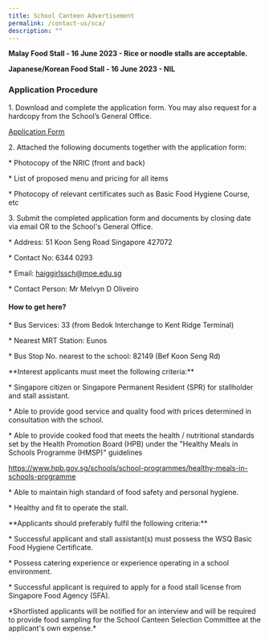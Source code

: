 ```yaml
---
title: School Canteen Advertisement
permalink: /contact-us/sca/
description: ""
---
```

**Malay Food Stall - 16 June 2023 - Rice or noodle stalls are acceptable.**

**Japanese/Korean Food Stall - 16 June 2023 - NIL**


### **Application Procedure**

1\. Download and complete the application form. You may also request for a hardcopy from the School’s General Office.

[Application Form](/files/2023%20canteen%20application%20form.pdf)

2\. Attached the following documents together with the application form:

\* Photocopy of the NRIC (front and back)

\* List of proposed menu and pricing for all items

\* Photocopy of relevant certificates such as Basic Food Hygiene Course, etc

3\. Submit the completed application form and documents by closing date via email OR to the School's General Office.

\* Address: 51 Koon Seng Road Singapore 427072

\* Contact No: 6344 0293

\* Email: haiggirlssch@moe.edu.sg

\* Contact Person: Mr Melvyn D Oliveiro

#### How to get here?

\* Bus Services: 33 (from Bedok Interchange to Kent Ridge Terminal)

\* Nearest MRT Station: Eunos

\* Bus Stop No. nearest to the school: 82149 (Bef Koon Seng Rd)

\*\*Interest applicants must meet the following criteria:\*\*

\* Singapore citizen or Singapore Permanent Resident (SPR) for stallholder and stall assistant.

\* Able to provide good service and quality food with prices determined in consultation with the school.

\* Able to provide cooked food that meets the health / nutritional standards set by the Health Promotion Board (HPB) under the "Healthy Meals in Schools Programme (HMSP)" guidelines

https://www.hpb.gov.sg/schools/school-programmes/healthy-meals-in-schools-programme

\* Able to maintain high standard of food safety and personal hygiene.

\* Healthy and fit to operate the stall.

\*\*Applicants should preferably fulfil the following criteria:\*\*

\* Successful applicant and stall assistant(s) must possess the WSQ Basic Food Hygiene Certificate.

\* Possess catering experience or experience operating in a school environment.

\* Successful applicant is required to apply for a food stall license from Singapore Food Agency (SFA).

\*Shortlisted applicants will be notified for an interview and will be required to provide food sampling for the School Canteen Selection Committee at the applicant's own expense.\*
